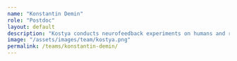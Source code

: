 ```yaml
---
name: "Konstantin Demin"
role: "Postdoc"
layout: default
description: "Kostya conducts neurofeedback experiments on humans and rodents. His research interests focus on intelligence and consciousness."
image: "/assets/images/team/kostya.png"
permalink: /teams/konstantin-demin/
---
```

